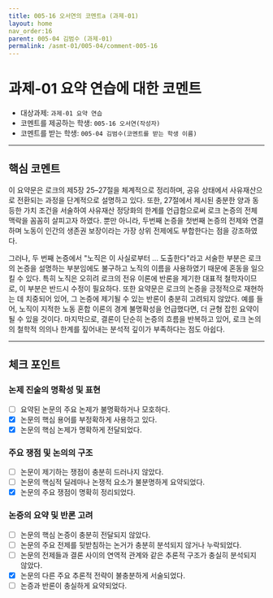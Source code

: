 ```yaml
---
title: 005-16 오서연의 코멘트a (과제-01) 
layout: home
nav_order:16
parent: 005-04 김범수 (과제-01)
permalink: /asmt-01/005-04/comment-005-16
---
```


# 과제-01 요약 연습에 대한 코멘트

- 대상과제: `과제-01 요약 연습`
- 코멘트를 제공하는 학생: `005-16 오서연(작성자)` 
- 코멘트를 받는 학생: `005-04 김범수(코멘트를 받는 학생 이름)` 

---

## 핵심 코멘트

이 요약문은 로크의 제5장 25–27절을 체계적으로 정리하며, 공유 상태에서 사유재산으로 전환되는 과정을 단계적으로 설명하고 있다. 또한, 27절에서 제시된 충분한 양과 동등한 가치 조건을 서술하여 사유재산 정당화의 한계를 언급함으로써 로크 논증의 전체 맥락을 꼼꼼히 살피고자 하였다. 뿐만 아니라, 두번째 논증을 첫번째 논증의 전제와 연결하며 노동이 인간의 생존권 보장이라는 가장 상위 전제에도 부합한다는 점을 강조하였다. 

그러나, 두 번째 논증에서 "노직은 이 사실로부터 ... 도출한다"라고 서술한 부분은 로크의 논증을 설명하는 부분임에도 불구하고 노직의 이름을 사용하였기 때문에 혼동을 일으킬 수 있다. 특히 노직은 오히려 로크의 전유 이론에 반론을 제기한 대표적 철학자이므로, 이 부분은 반드시 수정이 필요하다. 또한 요약문은 로크의 논증을 긍정적으로 재현하는 데 치중되어 있어, 그 논증에 제기될 수 있는 반론이 충분히 고려되지 않았다. 예를 들어, 노직이 지적한 노동 혼합 이론의 경계 불명확성을 언급했다면, 더 균형 잡힌 요약이 될 수 있을 것이다. 마지막으로, 결론이 단순히 논증의 흐름을 반복하고 있어, 로크 논의의 철학적 의의나 한계를 짚어내는 분석적 깊이가 부족하다는 점도 아쉽다.

---

## 체크 포인트

### 논제 진술의 명확성 및 표현  
- [ ] 요약된 논문의 주요 논제가 불명확하거나 모호하다.  
- [x] 논문의 핵심 용어를 부정확하게 사용하고 있다.  
- [x] 논문의 핵심 논제가 명확하게 전달되었다.  

### 주요 쟁점 및 논의의 구조  
- [ ] 논문이 제기하는 쟁점이 충분히 드러나지 않았다.  
- [ ] 논문의 핵심적 딜레마나 논쟁적 요소가 불분명하게 요약되었다.  
- [x] 논문의 주요 쟁점이 명확히 정리되었다.  

### 논증의 요약 및 반론 고려  
- [ ] 논문의 핵심 논증이 충분히 전달되지 않았다.  
- [ ] 논문의 주요 전제를 뒷받침하는 논거가 충분히 분석되지 않거나 누락되었다.  
- [ ] 논문의 전제들과 결론 사이의 연역적 관계와 같은 추론적 구조가 충실히 분석되지 않았다.  
- [x] 논문의 다른 주요 추론적 전략이 불충분하게 서술되었다.
- [ ] 논증과 반론이 충실하게 요약되었다. 